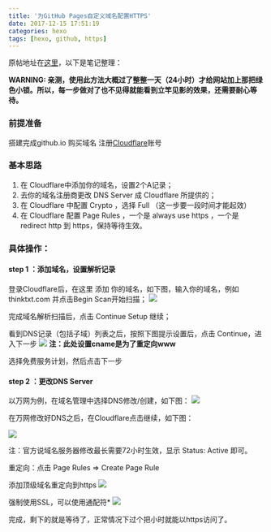 ```yaml
---
title: '为GitHub Pages自定义域名配置HTTPS'
date: 2017-12-15 17:51:19
categories: hexo 
tags: [hexo, github, https] 
---
```


原帖地址在[这里](https://www.thinktxt.com/jekyll/2017/02/06/jekyll-series-github-pages-custom-domain-https.html)，以下是笔记整理：

**WARNING:  亲测，使用此方法大概过了整整一天（24小时）才给网站加上那把绿色小锁。所以，每一步做对了也不见得就能看到立竿见影的效果，还需要耐心等待。**
 
### 前提准备
搭建完成github.io
购买域名
注册[Cloudflare](https://www.cloudflare.com/)账号

### 基本思路

1. 在 Cloudflare中添加你的域名，设置2个A记录；
2. 去你的域名注册商更改 DNS Server 成 Cloudflare 所提供的；
3. 在 Cloudflare 中配置 Crypto ，选择 Full （这一步要一段时间才能起效）
4. 在 Cloudflare 配置 Page Rules ，一个是 always use https ，一个是 redirect http 到 https，保持等待生效。

<!--more-->

### 具体操作：

#### step 1 ：添加域名，设置解析记录
登录Cloudflare后，在这里 添加 你的域名，如下图，输入你的域名，例如 thinktxt.com 并点击Begin Scan开始扫描；
![](https://lh3.googleusercontent.com/-1hnMkIm2mzk/WjPEYKxZYJI/AAAAAAABfek/Sa5iaqorT-gLCu2mnfe5guMo-_ZKhlUPQCHMYCw/I/15133420467243.jpg)

完成域名解析扫描后，点击 Continue Setup 继续；

看到DNS记录（包括子域）列表之后，按照下图提示设置后，点击 Continue，进入下一步
![](https://lh3.googleusercontent.com/-q2GGLqMAaS0/WjPEhE6bSPI/AAAAAAABfeo/vJ7TLdVUwqoVjYVV_JEG_Jp8DpAj_weyQCHMYCw/I/15133420845768.jpg)
**注：此处设置cname是为了重定向www**

选择免费服务计划，然后点击下一步

#### step 2 ：更改DNS Server
以万网为例，在域名管理中选择DNS修改/创建，如下图：
![](https://lh3.googleusercontent.com/-n_Qee-QcFhw/WjPE0dJB0rI/AAAAAAABfes/FEkmCF9MrhA7AMnmXfebO5gpOo806Fa6ACHMYCw/I/15133421605361.jpg)

在万网修改好DNS之后，在Cloudflare点击继续，如下图：

![](https://lh3.googleusercontent.com/-B0ot5s45ifs/WjPE8RJ6HhI/AAAAAAABfe0/H-IL5L1BOZYTmY464jF8sKaVgAPUZMhygCHMYCw/I/15133421933266.jpg)

注：官方说域名服务器修改最长需要72小时生效，显示 Status: Active 即可。

重定向：点击 Page Rules => Create Page Rule

添加顶级域名重定向到https
![](https://lh3.googleusercontent.com/-dJ68jj3hvuQ/WjPFxlqJfAI/AAAAAAABffA/eYcq4jR0wgEIFolkg0_Hpxv7XjQtPlU-wCHMYCw/I/15133424048938.jpg)


强制使用SSL，可以使用通配符*
![](https://lh3.googleusercontent.com/-_OCHTuAPkqQ/WjPF3Cm-IDI/AAAAAAABffE/Pj_IKK_4mq4xEpVjwuuP1UFiNZOHoAzcwCHMYCw/I/15133424283989.jpg)


完成，剩下的就是等待了，正常情况下过个把小时就能以https访问了。



